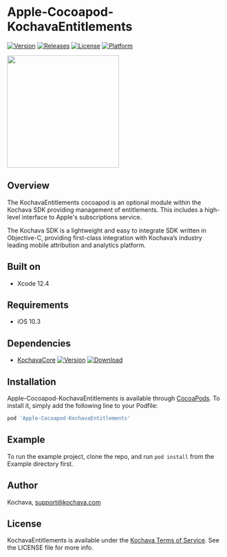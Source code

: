# Apple-Cocoapod-KochavaEntitlements

[![Version](https://img.shields.io/cocoapods/v/Apple-Cocoapod-KochavaEntitlements.svg?style=flat)](https://cocoapods.org/pods/Apple-Cocoapod-KochavaEntitlements)
[![Releases](https://img.shields.io/github/v/release/kochava/Apple-SwiftPackage-KochavaEntitlements?include_prereleases&sort=semver)](https://github.com/Kochava/Apple-SwiftPackage-KochavaEntitlements/releases)
[![License](https://img.shields.io/cocoapods/l/Apple-Cocoapod-KochavaEntitlements.svg?style=flat)](https://cocoapods.org/pods/Apple-Cocoapod-KochavaEntitlements)
[![Platform](https://img.shields.io/cocoapods/p/Apple-Cocoapod-KochavaEntitlements.svg?style=flat)](https://cocoapods.org/pods/Apple-Cocoapod-KochavaEntitlements)

<img src="https://storage.googleapis.com/kochava-web/2016/07/Kochava-horizontal-black-800x154.png" width="260" />

## Overview

The KochavaEntitlements cocoapod is an optional module within the Kochava SDK providing management of entitlements.  This includes a high-level interface to Apple's subscriptions service.

The Kochava SDK is a lightweight and easy to integrate SDK written in Objective-C, providing first-class integration with Kochava’s industry leading mobile attribution and analytics platform.

## Built on

* Xcode 12.4

## Requirements

* iOS 10.3

## Dependencies

* [KochavaCore](https://cocoapods.org/pods/Apple-Cocoapod-KochavaCore)
[![Version](https://img.shields.io/cocoapods/v/Apple-Cocoapod-KochavaCore.svg?style=flat)](https://cocoapods.org/pods/Apple-Cocoapod-KochavaCore) [![Download](https://img.shields.io/github/v/release/kochava/Apple-SwiftPackage-KochavaCore?include_prereleases&sort=semver)](https://github.com/Kochava/Apple-SwiftPackage-KochavaCore/releases)

## Installation

Apple-Cocoapod-KochavaEntitlements is available through [CocoaPods](https://cocoapods.org).
To install it, simply add the following line to your Podfile:

```ruby
pod 'Apple-Cocoapod-KochavaEntitlements'
```

## Example

To run the example project, clone the repo, and run `pod install` from the Example directory first.

## Author

Kochava, support@kochava.com

## License

KochavaEntitlements is available under the [Kochava Terms of Service](https://www.kochava.com/terms-of-service/). See the LICENSE file for more info.
